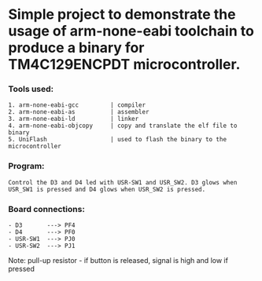 # Simple project to demonstrate the usage of arm-none-eabi toolchain to produce a binary for TM4C129ENCPDT microcontroller.

### Tools used:
    1. arm-none-eabi-gcc         | compiler
    2. arm-none-eabi-as          | assembler
    3. arm-none-eabi-ld          | linker
    4. arm-none-eabi-objcopy     | copy and translate the elf file to binary 
    5. UniFlash                  | used to flash the binary to the microcontroller

### Program:
    Control the D3 and D4 led with USR-SW1 and USR_SW2. D3 glows when USR_SW1 is pressed and D4 glows when USR_SW2 is pressed.

### Board connections:
    - D3       ---> PF4
    - D4       ---> PF0
    - USR-SW1  ---> PJ0
    - USR-SW2  ---> PJ1

Note: pull-up resistor - if button is released, signal is high and low if pressed
